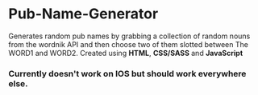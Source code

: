 # Pub-Name-Generator
Generates random pub names by grabbing a collection of random nouns from the wordnik API and then choose two of them slotted between The WORD1 and WORD2. Created using **HTML**, **CSS/SASS** and **JavaScript**

### Currently doesn't work on IOS but should work everywhere else.
